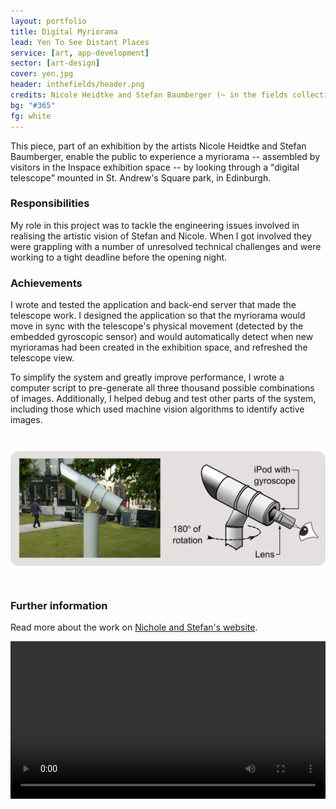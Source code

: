 ```yaml
---
layout: portfolio
title: Digital Myriorama
lead: Yen To See Distant Places
service: [art, app-development]
sector: [art-design]
cover: yen.jpg
header: inthefields/header.png
credits: Nicole Heidtke and Stefan Baumberger (~ in the fields collective),  Dr Mariza Dima, Dr Mark Wright and Mark Daniels.
bg: "#365"
fg: white
---
```


  <div class="row">
  <div class="col-sm-8">
    <p class="lead">
      This piece, part of an exhibition by the artists Nicole Heidtke and Stefan Baumberger, enable the public to experience a myriorama -- assembled by visitors in the Inspace exhibition space -- by looking through a <q>digital telescope</q> mounted in St. Andrew's Square park, in Edinburgh.
    </p>
    <h3>Responsibilities</h3>
    <p>
      My role in this project was to tackle the engineering issues involved in realising the artistic vision of Stefan and Nicole. When I got involved they were grappling with a number of unresolved technical challenges and were working to a tight deadline before the opening night.
    </p>
    <h3>Achievements</h3>
    <p>
      I wrote and tested the application and back-end server that made the telescope work. I designed the application so that the myriorama would move in sync with the telescope's physical movement (detected by the embedded gyroscopic sensor) and would automatically detect when new myrioramas had been created in the exhibition space, and refreshed the telescope view. 
    </p>
    <p>
      To simplify the system and greatly improve performance, I wrote a computer script to pre-generate all three thousand possible combinations of images. Additionally, I helped debug and test other parts of the system, including those which used machine vision algorithms to identify active images.
    </p>
    <img style="margin: 2em 0 2em 0" class="col-xs-12 col-md-12" src="/img/inthefields/telescope-wide.png">
    <h3>Further information</h3>
    <p>Read more about the work on <a href="http://www.in-the-fields.org/exhibit/yen-to-see-distant-places/" target="_blank">Nichole and Stefan's website</a>.
    </p> 
  </div>

  <div class="col-sm-4">
    <video width="100%" height="auto" controls>
      <source src="/img/inthefields/inthefields.mp4" type="video/mp4">
      <source src="/img/inthefields/inthefields.ogv" type="video/ogg">
    Your browser does not support the video tag.
    </video> 
  </div>